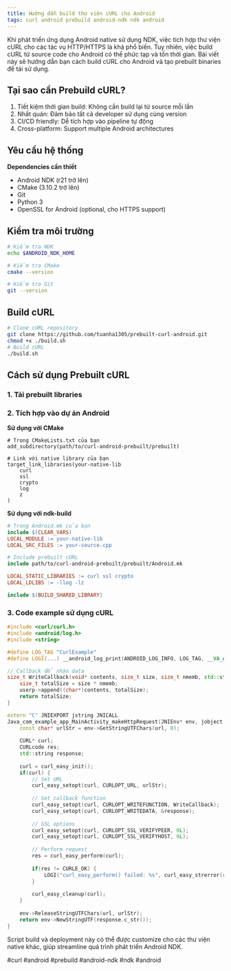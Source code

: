 ```yaml
---
title: Hướng dẫn build thư viện cURL cho Android
tags: curl android prebuild android-ndk ndk android
---
```


Khi phát triển ứng dụng Android native sử dụng NDK, việc tích hợp thư viện cURL cho các tác vụ HTTP/HTTPS là khá phổ biến. Tuy nhiên, việc build cURL từ source code cho Android có thể phức tạp và tốn thời gian. Bài viết này sẽ hướng dẫn bạn cách build cURL cho Android và tạo prebuilt binaries để tái sử dụng.

## Tại sao cần Prebuild cURL?
1. Tiết kiệm thời gian build: Không cần build lại từ source mỗi lần
2. Nhất quán: Đảm bảo tất cả developer sử dụng cùng version
3. CI/CD friendly: Dễ tích hợp vào pipeline tự động
4. Cross-platform: Support multiple Android architectures

## Yêu cầu hệ thống

**Dependencies cần thiết**
- Android NDK (r21 trở lên)
- CMake (3.10.2 trở lên)
- Git
- Python 3
- OpenSSL for Android (optional, cho HTTPS support)

## Kiểm tra môi trường
```bash
# Kiểm tra NDK
echo $ANDROID_NDK_HOME

# Kiểm tra CMake
cmake --version

# Kiểm tra Git
git --version
```

## Build cURL
```bash
# Clone cURL repository
git clone https://github.com/tuanha1305/prebuilt-curl-android.git
chmod +x ./build.sh
# Build cURL
./build.sh
```

## Cách sử dụng Prebuilt cURL

### 1. Tải prebuilt libraries
### 2. Tích hợp vào dự án Android
**Sử dụng với CMake**
```
# Trong CMakeLists.txt của bạn
add_subdirectory(path/to/curl-android-prebuilt/prebuilt)

# Link với native library của bạn
target_link_libraries(your-native-lib
    curl
    ssl
    crypto
    log
    z
)
```
**Sử dụng với ndk-build**
```makefile
# Trong Android.mk của bạn
include $(CLEAR_VARS)
LOCAL_MODULE := your-native-lib
LOCAL_SRC_FILES := your-source.cpp

# Include prebuilt cURL
include path/to/curl-android-prebuilt/prebuilt/Android.mk

LOCAL_STATIC_LIBRARIES := curl ssl crypto
LOCAL_LDLIBS := -llog -lz

include $(BUILD_SHARED_LIBRARY)
```
### 3. Code example sử dụng cURL
```cpp
#include <curl/curl.h>
#include <android/log.h>
#include <string>

#define LOG_TAG "CurlExample"
#define LOGI(...) __android_log_print(ANDROID_LOG_INFO, LOG_TAG, __VA_ARGS__)

// Callback để nhận data
size_t WriteCallback(void* contents, size_t size, size_t nmemb, std::string* userp) {
    size_t totalSize = size * nmemb;
    userp->append((char*)contents, totalSize);
    return totalSize;
}

extern "C" JNIEXPORT jstring JNICALL
Java_com_example_app_MainActivity_makeHttpRequest(JNIEnv* env, jobject /* this */, jstring url) {
    const char* urlStr = env->GetStringUTFChars(url, 0);
    
    CURL* curl;
    CURLcode res;
    std::string response;
    
    curl = curl_easy_init();
    if(curl) {
        // Set URL
        curl_easy_setopt(curl, CURLOPT_URL, urlStr);
        
        // Set callback function
        curl_easy_setopt(curl, CURLOPT_WRITEFUNCTION, WriteCallback);
        curl_easy_setopt(curl, CURLOPT_WRITEDATA, &response);
        
        // SSL options
        curl_easy_setopt(curl, CURLOPT_SSL_VERIFYPEER, 0L);
        curl_easy_setopt(curl, CURLOPT_SSL_VERIFYHOST, 0L);
        
        // Perform request
        res = curl_easy_perform(curl);
        
        if(res != CURLE_OK) {
            LOGI("curl_easy_perform() failed: %s", curl_easy_strerror(res));
        }
        
        curl_easy_cleanup(curl);
    }
    
    env->ReleaseStringUTFChars(url, urlStr);
    return env->NewStringUTF(response.c_str());
}
```

Script build và deployment này có thể được customize cho các thư viện native khác, giúp streamline quá trình phát triển Android NDK.

#curl #android #prebuild #android-ndk #ndk #android